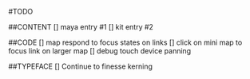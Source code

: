 #TODO

##CONTENT
[] maya entry #1
[] kit entry #2

##CODE
[] map respond to focus states on links
[] click on mini map to focus link on larger map
[] debug touch device panning

##TYPEFACE
[] Continue to finesse kerning